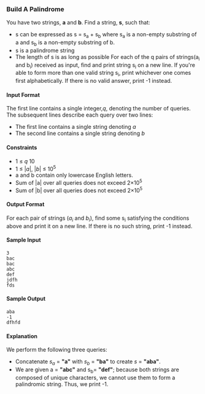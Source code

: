 ### Build A Palindrome

You have two strings, <b>a</b> and <b>b</b>. Find a string, <b>s</b>, such that:

- s can be expressed as s = s<sub>a</sub> + s<sub>b</sub> where s<sub>a</sub> is a non-empty substring of a and s<sub>b</sub> is a non-empty substring of b.
- s is a palindrome string
- The length of s is as long as possible
  For each of the q pairs of strings(a<sub>i</sub> and b<sub>i</sub>) received as input, find and print string s<sub>i</sub> on a new line. If you're able to form more than one valid string s<sub>i</sub>, print whichever one comes first alphabetically. If there is no valid answer, print -1 instead.

#### Input Format

The first line contains a single integer,<i>q</i>, denoting the number of queries. The subsequent lines describe each query over two lines:

- The first line contains a single string denoting <i>a</i>
- The second line contains a single string denoting <i>b</i>

#### Constraints

- 1 &le; <i>q</i> 10
- 1 &le; |<i>a</i>|, |<i>b</i>| &le; 10<sup>5</sup>
- a and b contain only lowercase English letters.
- Sum of |a| over all queries does not exceed 2&times;10<sup>5</sup>
- Sum of |b| over all queries does not exceed 2&times;10<sup>5</sup>

#### Output Format

For each pair of strings (<i>a<sub>i</sub></i> and <i>b<sub>i</sub></i>), find some s<sub>i</sub> satisfying the conditions above and print it on a new line. If there is no such string, print -1 instead.

#### Sample Input

```
3
bac
bac
abc
def
jdfh
fds
```

#### Sample Output

```
aba
-1
dfhfd
```

#### Explanation

We perform the following three queries:

- Concatenate <i>s<sub>a</sub></i> = <b>"a"</b> with <i>s<sub>b</sub></i> = <b>"ba"</b> to create <i>s</i> = <b>"aba"</b>.
- We are given a = <b>"abc"</b> and s<sub>b</sub>= <b>"def"</b>; because both strings are composed of unique characters, we cannot use them to form a palindromic string. Thus, we print -1.
